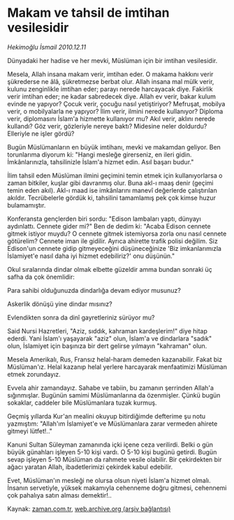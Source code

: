 # Makam ve tahsil de imtihan vesilesidir

*Hekimoğlu İsmail 2010.12.11*

<td class="columnist-detail">
<p>Dünyadaki her hadise ve her mevki, Müslüman için bir imtihan vesilesidir.</p>
<p>
<div id="haberMetinDiv">
<p>Mesela, Allah insana makam verir, imtihan eder. O makama hakkını verir şükrederse ne âlâ, şükretmezse berbat olur. Allah insana mal mülk verir, kulunu zenginlikle imtihan eder; parayı nerede harcayacak diye. Fakirlik verir imtihan eder; ne kadar sabredecek diye. Allah ev verir, bakar kulum evinde ne yapıyor? Çocuk verir, çocuğu nasıl yetiştiriyor? Mefruşat, mobilya verir, o mobilyalarla ne yapıyor? İlim verir, ilmini nerede kullanıyor? Diploma verir, diplomasını İslam'a hizmette kullanıyor mu? Akıl verir, aklını nerede kullandı? Göz verir, gözleriyle nereye baktı? Midesine neler doldurdu? Elleriyle ne işler gördü?
<p>Bugün Müslümanların en büyük imtihanı, mevki ve makamdan geliyor. Ben torunlarıma diyorum ki: "Hangi mesleğe girerseniz, en ileri gidin. İmkânlarınızla, tahsilinizle İslam'a hizmet edin. Asıl başarı budur."
<p>İlim tahsil eden Müslüman ilmini geçimini temin etmek için kullanıyorlarsa o zaman bitkiler, kuşlar gibi davranmış olur. Buna akl-ı maaş denir (geçimi temin eden akıl). Akl-ı maad ise imkânlarını manevî değerlerde çalıştırılan akıldır. Tecrübelerle gördük ki, tahsilini tamamlamış pek çok kimse huzur bulamamıştır.
<p>Konferansta gençlerden biri sordu: "Edison lambaları yaptı, dünyayı aydınlattı. Cennete gider mi?" Ben de dedim ki: "Acaba Edison cennete gitmek istiyor muydu? O cennete gitmek istemiyorsa zorla onu nasıl cennete götürelim? Cennete iman ile gidilir. Ayrıca ahirette trafik polisi değilim. Siz Edison'un cennete gidip gitmeyeceğini düşüneceğinize 'Biz imkanlarımızla İslamiyet'e nasıl daha iyi hizmet edebiliriz?' onu düşünün."
<p>Okul sıralarında dindar olmak elbette güzeldir amma bundan sonraki üç safha da çok önemlidir:
<p>Para sahibi olduğunuzda dindarlığa devam ediyor musunuz?
<p>Askerlik dönüşü yine dindar mısınız?
<p>Evlendikten sonra da dinî gayretleriniz sürüyor mu?
<p>Said Nursi Hazretleri, "Aziz, sıddık, kahraman kardeşlerim!" diye hitap ederdi. Yani İslam'ı yaşayarak "aziz" olun, İslam'a ve dindarlara "sadık" olun, İslamiyet için başınıza bir dert gelirse yılmayın "kahraman" olun.
<p>Mesela Amerikalı, Rus, Fransız helal-haram demeden kazanabilir. Fakat biz Müslüman'ız. Helal kazanıp helal yerlere harcayarak menfaatimizi Müslüman etmek zorundayız.
<p>Evvela ahir zamandayız. Sahabe ve tabiin, bu zamanın şerrinden Allah'a sığınmışlar. Bugünün samimi Müslümanlarına da özenmişler. Çünkü bugün sokaklar, caddeler bile Müslümanlara tuzak kurmuş.
<p>Geçmiş yıllarda Kur'an mealini okuyup bitirdiğimde defterime şu notu yazmıştım: "Allah'ım İslamiyet'e ve Müslümanlara zarar vermeden ahirete gitmeyi lütfet!.."
<p>Kanuni Sultan Süleyman zamanında içki içene ceza verilirdi. Belki o gün büyük günahları işleyen 5-10 kişi vardı. O 5-10 kişi bugünü getirdi. Bugün sevap işleyen 5-10 Müslüman da rahmete vesile olabilir. Bir çekirdekten bir ağacı yaratan Allah, ibadetlerimizi çekirdek kabul edebilir.
<p>Evet, Müslüman'ın mesleği ne olursa olsun niyeti İslam'a hizmet olmalı. İnsanın servetiyle, yüksek makamıyla cehenneme doğru gitmesi, cehennemi çok pahalıya satın alması demektir!..</p></p></p></p></p></p></p></p></p></p></p></p></p></p></div>
</p>
<a href="http://web.archive.org/web/20101229135644/mailto:/">
</a></td>

Kaynak: [zaman.com.tr](http://zaman.com.tr/yazar.do?yazino=1063626), [web.archive.org (arşiv bağlantısı)](http://web.archive.org/web/20101229135644/http://www.zaman.com.tr:80/yazar.do?yazino=1063626)
